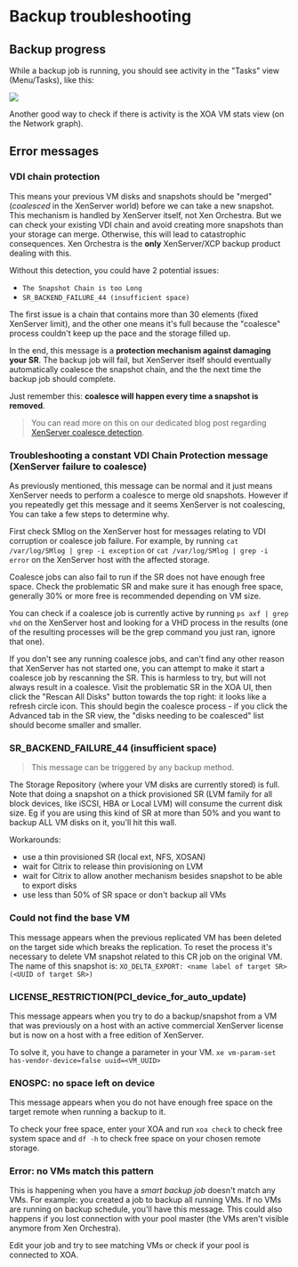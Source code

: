 # Backup troubleshooting

## Backup progress

While a backup job is running, you should see activity in the "Tasks" view (Menu/Tasks), like this:

![](assets/export_task.png)

Another good way to check if there is activity is the XOA VM stats view (on the Network graph).

## Error messages

### VDI chain protection

This means your previous VM disks and snapshots should be "merged" (*coalesced* in the XenServer world) before we can take a new snapshot. This mechanism is handled by XenServer itself, not Xen Orchestra. But we can check your existing VDI chain and avoid creating more snapshots than your storage can merge. Otherwise, this will lead to catastrophic consequences. Xen Orchestra is the **only** XenServer/XCP backup product dealing with this.

Without this detection, you could have 2 potential issues:

* `The Snapshot Chain is too Long`
* `SR_BACKEND_FAILURE_44 (insufficient space)`

The first issue is a chain that contains more than 30 elements (fixed XenServer limit), and the other one means it's full because the "coalesce" process couldn't keep up the pace and the storage filled up.

In the end, this message is a **protection mechanism against damaging your SR**. The backup job will fail, but XenServer itself should eventually automatically coalesce the snapshot chain, and the the next time the backup job should complete.

Just remember this: **coalesce will happen every time a snapshot is removed**.

> You can read more on this on our dedicated blog post regarding [XenServer coalesce detection](https://xen-orchestra.com/blog/xenserver-coalesce-detection-in-xen-orchestra/).

### Troubleshooting a constant VDI Chain Protection message (XenServer failure to coalesce)

 As previously mentioned, this message can be normal and it just means XenServer needs to perform a coalesce to merge old snapshots. However if you repeatedly get this message and it seems XenServer is not coalescing, You can take a few steps to determine why.  

First check SMlog on the XenServer host for messages relating to VDI corruption or coalesce job failure. For example, by running `cat /var/log/SMlog | grep -i exception` or `cat /var/log/SMlog | grep -i error` on the XenServer host with the affected storage.  

Coalesce jobs can also fail to run if the SR does not have enough free space. Check the problematic SR and make sure it has enough free space, generally 30% or more free is recommended depending on VM size.  

You can check if a coalesce job is currently active by running `ps axf | grep vhd` on the XenServer host and looking for a VHD process in the results (one of the resulting processes will be the grep command you just ran, ignore that one).  

If you don't see any running coalesce jobs, and can't find any other reason that XenServer has not started one, you can attempt to make it start a coalesce job by rescanning the SR. This is harmless to try, but will not always result in a coalesce. Visit the problematic SR in the XOA UI, then click the "Rescan All Disks" button towards the top right: it looks like a refresh circle icon. This should begin the coalesce process - if you click the Advanced tab in the SR view, the "disks needing to be coalesced" list should become smaller and smaller.

### SR_BACKEND_FAILURE_44 (insufficient space)

> This message can be triggered by any backup method.

The Storage Repository (where your VM disks are currently stored) is full. Note that doing a snapshot on a thick provisioned SR (LVM family for all block devices, like iSCSI, HBA or Local LVM) will consume the current disk size. Eg if you are using this kind of SR at more than 50% and you want to backup ALL VM disks on it, you'll hit this wall.

Workarounds:

* use a thin provisioned SR (local ext, NFS, XOSAN)
* wait for Citrix to release thin provisioning on LVM
* wait for Citrix to allow another mechanism besides snapshot to be able to export disks
* use less than 50% of SR space or don't backup all VMs

### Could not find the base VM

This message appears when the previous replicated VM has been deleted on the target side which breaks the replication. To reset the process it's necessary to delete VM snapshot related to this CR job on the original VM. The name of this snapshot is: `XO_DELTA_EXPORT: <name label of target SR> (<UUID of target SR>)`

### LICENSE_RESTRICTION(PCI_device_for_auto_update)

This message appears when you try to do a backup/snapshot from a VM that was previously on a host with an active commercial XenServer license but is now on a host with a free edition of XenServer.

To solve it, you have to change a parameter in your VM. `xe vm-param-set has-vendor-device=false uuid=<VM_UUID>`

### ENOSPC: no space left on device

This message appears when you do not have enough free space on the target remote when running a backup to it.  

 To check your free space, enter your XOA and run `xoa check` to check free system space and `df -h` to check free space on your chosen remote storage.

### Error: no VMs match this pattern

This is happening when you have a *smart backup job* doesn't match any VMs. For example: you created a job to backup all running VMs. If no VMs are running on backup schedule, you'll have this message. This could also happens if you lost connection with your pool master (the VMs aren't visible anymore from Xen Orchestra).

Edit your job and try to see matching VMs or check if your pool is connected to XOA.